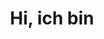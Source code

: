 ---
type: "static"
avatar: avatar.jpg
title: "Hi, ich bin"
not_available_until: 30.09.2020
resume_pdf: "resume-renekann-mobile-developer-deutsch.pdf"
resume_doc: "resume-renekann-mobile-developer-deutsch.doc"
title_animations: ["","ein Senior iOS Developer", "ein interim Tech Lead", "ein interim CTO", "René Kann"]
what_i_can_help_title: "Womit ich helfen kann:"
what_i_can_help: ["Ein MVP entwickeln", 
"von Objective-C zu Swift migrieren", 
"Refactoring, Einführung von Testbarkeit, Leistungsprobleme aufspüren", 
"Interim Tech Lead / Interim CTO",
"Getting things done"]
---